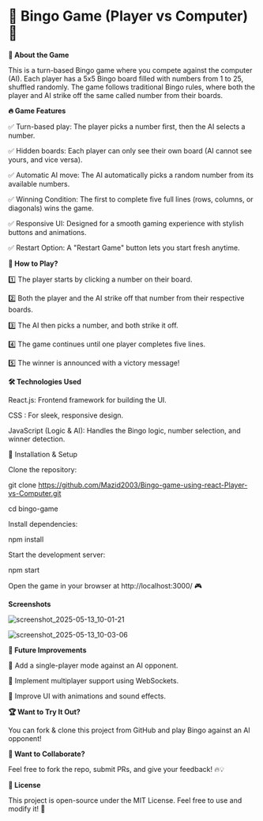 # 🎉 Bingo Game (Player vs Computer) 🎉

**📌 About the Game**

This is a turn-based Bingo game where you compete against the computer (AI). Each player has a 5x5 Bingo board filled with numbers from 1 to 25, shuffled randomly. The game follows traditional Bingo rules, where both the player and AI strike off the same called number from their boards.

**🔥 Game Features**

✅ Turn-based play: The player picks a number first, then the AI selects a number.

✅ Hidden boards: Each player can only see their own board (AI cannot see yours, and vice versa).

✅ Automatic AI move: The AI automatically picks a random number from its available numbers.

✅ Winning Condition: The first to complete five full lines (rows, columns, or diagonals) wins the game.

✅ Responsive UI: Designed for a smooth gaming experience with stylish buttons and animations.

✅ Restart Option: A "Restart Game" button lets you start fresh anytime.

**🎯 How to Play?**

1️⃣ The player starts by clicking a number on their board.

2️⃣ Both the player and the AI strike off that number from their respective boards.

3️⃣ The AI then picks a number, and both strike it off.

4️⃣ The game continues until one player completes five lines.

5️⃣ The winner is announced with a victory message!

**🛠️ Technologies Used**

React.js: Frontend framework for building the UI.

CSS : For sleek, responsive design.

JavaScript (Logic & AI): Handles the Bingo logic, number selection, and winner detection.

🚀 Installation & Setup

Clone the repository:

git clone https://github.com/Mazid2003/Bingo-game-using-react-Player-vs-Computer.git

cd bingo-game

Install dependencies:

npm install

Start the development server:

npm start

Open the game in your browser at http://localhost:3000/ 🎮

**Screenshots**

![screenshot_2025-05-13_10-01-21](https://github.com/user-attachments/assets/6d163ca1-b747-4700-b05f-1ec0afa1d1a6)

![screenshot_2025-05-13_10-03-06](https://github.com/user-attachments/assets/d91be317-748d-46bd-b343-345dcfef26b4)

**🎯 Future Improvements**

🔹 Add a single-player mode against an AI opponent.

🔹 Implement multiplayer support using WebSockets.

🔹 Improve UI with animations and sound effects.

**🏆 Want to Try It Out?**

You can fork & clone this project from GitHub and play Bingo against an AI opponent!

**💬 Want to Collaborate?**

Feel free to fork the repo, submit PRs, and give your feedback! 🔥💡

**📜 License**

This project is open-source under the MIT License. Feel free to use and
modify it! 🚀
